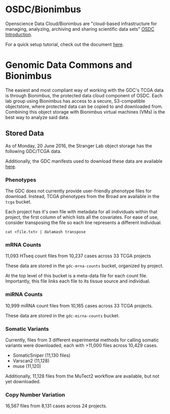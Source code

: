 # OSDC/Bionimbus

Openscience Data Cloud/Bionimbus are "cloud-based infrastructure for managing, analyzing, archiving and sharing scientific data sets" [OSDC Introduction](https://www.opensciencedatacloud.org/support/intro.html).

For a quick setup tutorial, check out the document [here]().

# Genomic Data Commons and Bionimbus

The easiest and most compliant way of working with the GDC's TCGA data is through Bionimbus, the protected data cloud component of OSDC. Each lab group using Bionimbus has access to a secure, S3-compatible objectstore, where protected data can be copied to and downloaded from. Combining this object storage with Bionimbus virtual machines (VMs) is the best way to analyze said data.

## Stored Data

As of Monday, 20 June 2016, the Stranger Lab object storage has the following GDC/TCGA data.

Additionally, the GDC manifests used to download these data are available [here]().

### Phenotypes

The GDC does not currently provide user-friendly phenotype files for download. Instead, TCGA phenotypes from the Broad are available in the `tcga` bucket.

Each project has it's own file with metadata for all individuals within that project, the first column of which lists all the covariates. For ease of use, consider transposing the file so each line represents a different individual.

`cat <file.txt> | datamash transpose`

### mRNA Counts

11,093 HTseq count files from 10,237 cases across 33 TCGA projects

These data are stored in the `gdc-mrna-counts` bucket, organized by project. 

At the top level of this bucket is a meta-data file for each count file. Importantly, this file links each file to its tissue source and individual.

### miRNA Counts

10,999 miRNA count files from 10,165 cases across 33 TCGA projects.

These data are stored in the `gdc-mirna-counts` bucket.

### Somatic Variants

Currently, files from 3 different experimental methods for calling somatic variants were downloaded, each with >11,000 files across 10,429 cases.

* SomaticSniper (11,130 files)
* Varscan2 (11,128)
* muse (11,120)

Additionally, 11,128 files from the MuTect2 workflow are available, but not yet downloaded.

### Copy Number Variation

16,567 files from 8,131 cases across 24 projects.
